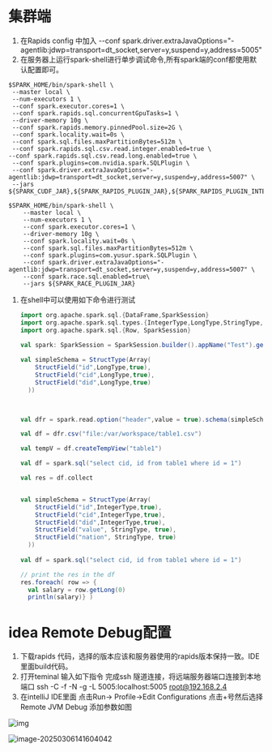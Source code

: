 # 集群端

1. 在Rapids config 中加入 --conf spark.driver.extraJavaOptions="-agentlib:jdwp=transport=dt_socket,server=y,suspend=y,address=5005"
2. 在服务器上运行spark-shell进行单步调试命令,所有spark端的conf都使用默认配置即可。

```shell
$SPARK_HOME/bin/spark-shell \
 --master local \
 --num-executors 1 \
 --conf spark.executor.cores=1 \
 --conf spark.rapids.sql.concurrentGpuTasks=1 \
 --driver-memory 10g \
 --conf spark.rapids.memory.pinnedPool.size=2G \
 --conf spark.locality.wait=0s \
 --conf spark.sql.files.maxPartitionBytes=512m \
 --conf spark.rapids.sql.csv.read.integer.enabled=true \
--conf spark.rapids.sql.csv.read.long.enabled=true \
 --conf spark.plugins=com.nvidia.spark.SQLPlugin \
 --conf spark.driver.extraJavaOptions="-agentlib:jdwp=transport=dt_socket,server=y,suspend=y,address=5007" \
 --jars ${SPARK_CUDF_JAR},${SPARK_RAPIDS_PLUGIN_JAR},${SPARK_RAPIDS_PLUGIN_INTEGRATION_TEST_JAR}
 
$SPARK_HOME/bin/spark-shell \
    --master local \
    --num-executors 1 \
    --conf spark.executor.cores=1 \
    --driver-memory 10g \
    --conf spark.locality.wait=0s \
    --conf spark.sql.files.maxPartitionBytes=512m \
    --conf spark.plugins=com.yusur.spark.SQLPlugin \
    --conf spark.driver.extraJavaOptions="-agentlib:jdwp=transport=dt_socket,server=y,suspend=y,address=5007" \
    --conf spark.race.sql.enabled=true\
    --jars ${SPARK_RACE_PLUGIN_JAR}
```

1. 在shell中可以使用如下命令进行测试

   ```scala
   import org.apache.spark.sql.{DataFrame,SparkSession}
   import org.apache.spark.sql.types.{IntegerType,LongType,StringType,StructType,StructField}
   import org.apache.spark.sql.{Row, SparkSession}
   
   val spark: SparkSession = SparkSession.builder().appName("Test").getOrCreate()
     
   val simpleSchema = StructType(Array(
       StructField("id",LongType,true),
       StructField("cid",LongType,true),
       StructField("did",LongType,true)
     ))
     
   
   
   val dfr = spark.read.option("header",value = true).schema(simpleSchema) 
   
   val df = dfr.csv("file:/var/workspace/table1.csv") 
   
   val tempV = df.createTempView("table1")
   
   val df = spark.sql("select cid, id from table1 where id = 1")
   
   val res = df.collect
   
   
   val simpleSchema = StructType(Array(
       StructField("id",IntegerType,true),
       StructField("cid",IntegerType,true),
       StructField("did",IntegerType,true),
       StructField("value", StringType, true),
       StructField("nation", StringType, true)
     ))
     
   val df = spark.sql("select cid, id from table1 where id = 1")
   
   // print the res in the df
   res.foreach( row => {
     val salary = row.getLong(0)
     println(salary)} )
   
   
   ```

   

# idea Remote Debug配置

1. 下载rapids 代码，选择的版本应该和服务器使用的rapids版本保持一致。IDE里面build代码。
2. 打开teminal 输入如下指令 完成ssh 隧道连接，将远端服务器端口连接到本地端口 ssh -C -f -N -g -L 5005:localhost:5005 root@192.168.2.4
3. 在intelliJ IDE里面 点击Run→ Profile→Edit Configurations 点击+号然后选择Remote JVM Debug 添加参数如图

![img](https://piggo-picture.oss-cn-hangzhou.aliyuncs.com/worddav66bcf44192058893553494ab50dd0dc4.png)

![image-20250306141604042](https://piggo-picture.oss-cn-hangzhou.aliyuncs.com/image-20250306141604042.png)